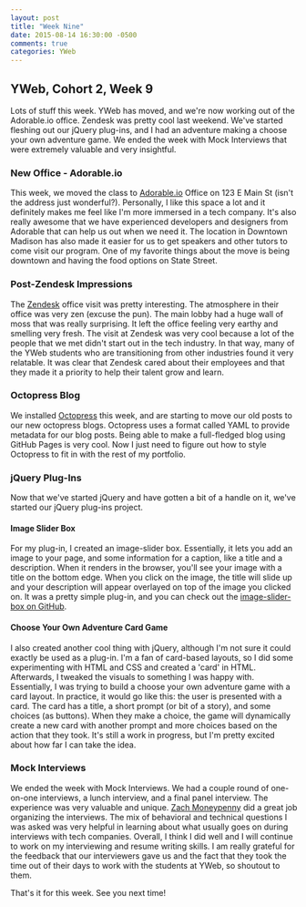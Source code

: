 ```yaml
---
layout: post
title: "Week Nine"
date: 2015-08-14 16:30:00 -0500
comments: true
categories: YWeb
---
```


## YWeb, Cohort 2, Week 9

Lots of stuff this week. YWeb has moved, and we're now working out of the
Adorable.io office. Zendesk was pretty cool last weekend. We've started fleshing
out our jQuery plug-ins, and I had an adventure making a choose your own
adventure game. We ended the week with Mock Interviews that were extremely
valuable and very insightful.

### New Office - Adorable.io

This week, we moved the class to [Adorable.io](http://adorable.io) Office on
123 E Main St (isn't the address just wonderful?). Personally, I like this space
a lot and it definitely makes me feel like I'm more immersed in a tech company.
It's also really awesome that we have experienced developers and designers from
Adorable that can help us out when we need it. The location in Downtown Madison
has also made it easier for us to get speakers and other tutors to come visit
our program. One of my favorite things about the move is being downtown and
having the food options on State Street.

### Post-Zendesk Impressions

The [Zendesk](http://zendesk.com) office visit was pretty interesting. The
atmosphere in their office was very zen (excuse the pun). The main lobby had a
huge wall of moss that was really surprising. It left the office feeling very
earthy and smelling very fresh. The visit at Zendesk was very cool because a lot
of the people that we met didn't start out in the tech industry. In that way,
many of the YWeb students who are transitioning from other industries found it
very relatable. It was clear that Zendesk cared about their employees and that
they made it a priority to help their talent grow and learn.

### Octopress Blog

We installed [Octopress](http://octopress.org/) this week, and are starting to
move our old posts to our new octopress blogs. Octopress uses a format called
YAML to provide metadata for our blog posts. Being able to make a full-fledged
blog using GitHub Pages is very cool. Now I just need to figure out how to style
Octopress to fit in with the rest of my portfolio.

### jQuery Plug-Ins

Now that we've started jQuery and have gotten a bit of a handle on it, we've
started our jQuery plug-ins project.

#### Image Slider Box

For my plug-in, I created an image-slider
box. Essentially, it lets you add an image to your page, and some information
for a caption, like a title and a description. When it renders in the browser,
you'll see your image with a title on the bottom edge. When you click on the
image, the title will slide up and your description will appear overlayed on top
of the image you clicked on. It was a pretty simple plug-in, and you can check
out the
[image-slider-box on GitHub](https://github.com/akbarbmirza/img-slider-box).

#### Choose Your Own Adventure Card Game

I also created another cool thing with jQuery, although I'm not sure it could
exactly be used as a plug-in. I'm a fan of card-based layouts, so I did some
experimenting with HTML and CSS and created a 'card' in HTML. Afterwards, I
tweaked the visuals to something I was happy with. Essentially, I was trying to
build a choose your own adventure game with a card layout. In practice, it would
go like this: the user is presented with a card. The card has a title, a short
prompt (or bit of a story), and some choices (as buttons). When they make a
choice, the game will dynamically create a new card with another prompt and more
choices based on the action that they took. It's still a work in progress, but
I'm pretty excited about how far I can take the idea.

### Mock Interviews

We ended the week with Mock Interviews. We had a couple round of one-on-one
interviews, a lunch interview, and a final panel interview. The experience was
very valuable and unique. [Zach Moneypenny](https://www.whazzmaster.com/) did a
great job organizing the interviews. The mix of behavioral and technical
questions I was asked was very helpful in learning about what usually goes on
during interviews with tech companies. Overall, I think I did well and I will
continue to work on my interviewing and resume writing skills. I am really
grateful for the feedback that our interviewers gave us and the fact that they
took the time out of their days to work with the students at YWeb, so shoutout
to them.

That's it for this week. See you next time!
